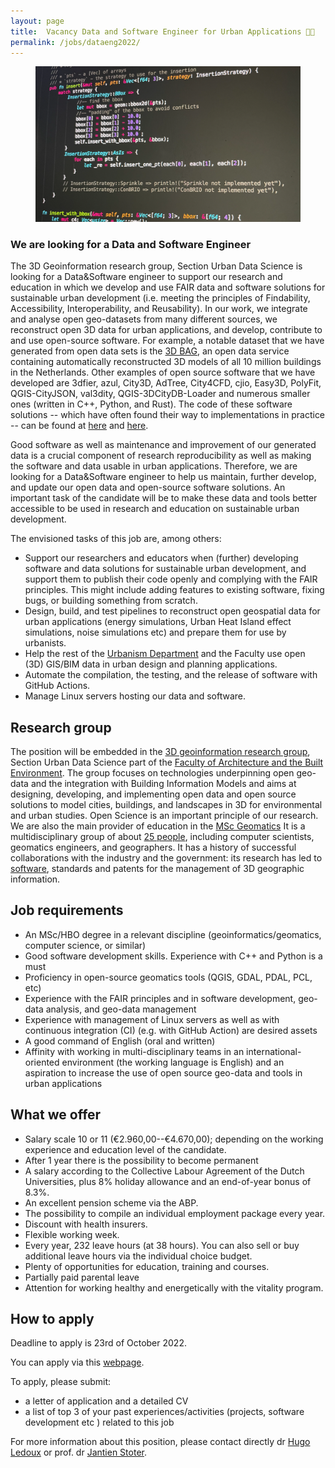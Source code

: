```yaml
---
layout: page
title:  Vacancy Data and Software Engineer for Urban Applications 👩‍💻
permalink: /jobs/dataeng2022/
---
```



<figure class="image">
  <img src="code.png" width="600">
</figure>

### We are looking for a Data and Software Engineer
The 3D Geoinformation research group, Section Urban Data Science is looking for a Data&Software engineer to support our research and education in which we develop and use FAIR data and software solutions for sustainable urban development (i.e. meeting the principles of Findability, Accessibility, Interoperability, and Reusability).
In our work, we integrate and analyse open geo-datasets from many different sources, we reconstruct open 3D data for urban applications, and develop, contribute to and use open-source software.
For example, a notable dataset that we have generated from open data sets is the [3D BAG](www.3dbag.nl), an open data service containing automatically reconstructed 3D models of all 10 million buildings in the Netherlands.
Other examples of open source software that we have developed are 3dfier, azul, City3D, AdTree, City4CFD, cjio, Easy3D, PolyFit, QGIS-CityJSON, val3dity, QGIS-3DCityDB-Loader and numerous smaller ones (written in C++, Python, and Rust). 
The code of these software solutions -- which have often found their way to implementations in practice -- can be found at [here](https://3d.bk.tudelft.nl/code/) and [here](https://github.com/tudelft3d/).

Good software as well as maintenance and improvement of our generated data is a crucial component of research reproducibility as well as making the software and data usable in urban applications. Therefore, we are looking for a Data&Software engineer to help us maintain, further develop, and update our open data and open-source software solutions. An important task of the candidate will be to make these data and tools better accessible to be used in research and education on sustainable urban development. 

The envisioned tasks of this job are, among others:

- Support our researchers and educators when (further) developing software and data solutions for sustainable urban development, and support them to publish their code openly and complying with the FAIR principles.
This might include adding features to existing software, fixing bugs, or building something from scratch.
- Design, build, and test pipelines to reconstruct open geospatial data for urban applications (energy simulations, Urban Heat Island effect simulations, noise simulations etc) and prepare them for use by urbanists.
- Help the rest of the [Urbanism Department](http://urbanism.tudelft.nl/) and the Faculty use open (3D) GIS/BIM data in urban design and planning applications.
- Automate the compilation, the testing, and the release of software with GitHub Actions.
- Manage Linux servers hosting our data and software.
 
## Research group

The position will be embedded in the [3D geoinformation research group](https://3d.bk.tudelft.nl), Section Urban Data Science part of the [Faculty of Architecture and the Built Environment](https://www.tudelft.nl/en/architecture-and-the-built-environment).
The group focuses on technologies underpinning open geo-data and the integration with Building Information Models and aims at designing, developing, and implementing open data and open source solutions to model cities, buildings, and landscapes in 3D for environmental and urban studies.
Open Science is an important principle of our research.
We are also the main provider of education in the [MSc Geomatics](http://geomatics.tudelft.nl)
It is a multidisciplinary group of about [25 people](https://3d.bk.tudelft.nl/about/#people), including computer scientists, geomatics engineers, and geographers.
It has a history of successful collaborations with the industry and the government: its research has led to [software](https://github.com/tudelft3d), standards and patents for the management of 3D geographic information.


## Job requirements
- An MSc/HBO degree in a relevant discipline (geoinformatics/geomatics, computer science, or similar)
- Good software development skills. Experience with C++ and Python is a must
- Proficiency in open-source geomatics tools (QGIS, GDAL, PDAL, PCL, etc)
- Experience with the FAIR principles and in software development, geo-data analysis, and geo-data management
- Experience with management of Linux servers as well as with continuous integration (CI) (e.g. with GitHub Action) are desired assets
- A good command of English (oral and written)
- Affinity with working in multi-disciplinary teams in an international-oriented environment (the working language is English) and an aspiration to increase the use of open source geo-data and tools in urban applications

## What we offer
- Salary scale 10 or 11 (€2.960,00--€4.670,00); depending on the working experience and education level of the candidate.
- After 1 year there is the possibility to become permanent
- A salary according to the Collective Labour Agreement of the Dutch Universities, plus 8% holiday allowance and an end-of-year bonus of 8.3%.
- An excellent pension scheme via the ABP.
- The possibility to compile an individual employment package every year.
- Discount with health insurers.
- Flexible working week.
- Every year, 232 leave hours (at 38 hours). You can also sell or buy additional leave hours via the individual choice budget.
- Plenty of opportunities for education, training and courses.
- Partially paid parental leave
- Attention for working healthy and energetically with the vitality program.


## How to apply

<div class="alert alert-info" role="alert">
Deadline to apply is 23rd of October 2022.
</div>

You can apply via this [webpage](https://www.tudelft.nl/over-tu-delft/werken-bij-tu-delft/vacatures/details?jobId=8465&jobTitle=Data%20and%20Software%20Engineer%20for%20Urban%20Applications).

To apply, please submit:
- a letter of application and a detailed CV
- a list of top 3 of your past experiences/activities (projects, software development etc ) related to this job

For more information about this position, please contact directly dr [Hugo Ledoux](https://3d.bk.tudelft.nl/hledoux) or prof. dr [Jantien Stoter](mailto:j.e.stoter@tudelft.nl).
